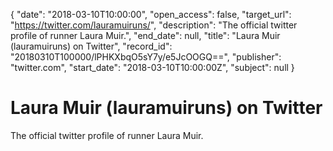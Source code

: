 {
  "date": "2018-03-10T10:00:00", 
  "open_access": false, 
  "target_url": "https://twitter.com/lauramuiruns/", 
  "description": "The official twitter profile of runner Laura Muir.", 
  "end_date": null, 
  "title": "Laura Muir (lauramuiruns) on Twitter", 
  "record_id": "20180310T100000/lPHKXbqO5sY7y/e5JcOOGQ==", 
  "publisher": "twitter.com", 
  "start_date": "2018-03-10T10:00:00Z", 
  "subject": null
}

# Laura Muir (lauramuiruns) on Twitter

The official twitter profile of runner Laura Muir.
